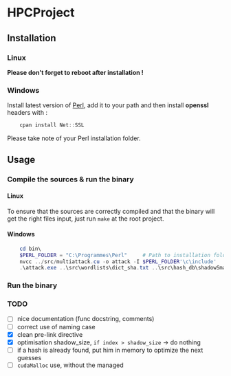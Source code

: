 # HPCProject

## Installation
### Linux
**Please don't forget to reboot after installation !**

### Windows
Install latest version of [Perl](https://www.perl.org/get.html), add it to your path and then install **openssl** headers with :
```powershell
    cpan install Net::SSL
```
Please take note of your Perl installation folder.

## Usage

### Compile the sources & run the binary
#### Linux

To ensure that the sources are correctly compiled and that the binary will get the right files input, just run `make` at the root project.

#### Windows
```powershell
    cd bin\
    $PERL_FOLDER = "C:\Programmes\Perl"     # Path to installation folder of Perl
    nvcc ../src/multiattack.cu -o attack -I $PERL_FOLDER'\c\include'
    .\attack.exe ..\src\wordlists\dict_sha.txt ..\src\hash_db\shadowSmall.txt
```

### Run the binary
    

### TODO

- [ ] nice documentation (func docstring, comments)
- [ ] correct use of naming case
- [x] clean pre-link directive 
- [x] optimisation  shadow_size, `if index > shadow_size` -> do nothing
- [ ] if a hash is already found, put him in memory to optimize the next guesses
- [ ] `cudaMalloc` use, without the managed 
